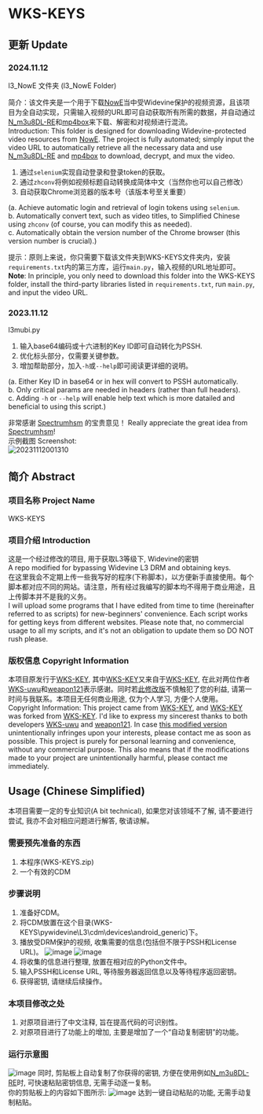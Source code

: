 # WKS-KEYS

## 更新 Update
### 2024.11.12
l3_NowE 文件夹  (l3_NowE Folder)  

简介：该文件夹是一个用于下载[NowE](https://www.nowe.com/ "NowE")当中受Widevine保护的视频资源，且该项目为全自动实现，只需输入视频的URL即可自动获取所有所需的数据，并自动通过[N_m3u8DL-RE](https://github.com/nilaoda/N_m3u8DL-RE "N_m3u8DL-RE")和[mp4box](https://github.com/gpac/gpac/wiki/mp4box "mp4box")来下载、解密和对视频进行混流。  
Introduction: This folder is designed for downloading Widevine-protected video resources from [NowE](https://www.nowe.com/ "NowE"). The project is fully automated; simply input the video URL to automatically retrieve all the necessary data and use [N_m3u8DL-RE](https://github.com/nilaoda/N_m3u8DL-RE "N_m3u8DL-RE") and [mp4box](https://github.com/gpac/gpac/wiki/mp4box "mp4box") to download, decrypt, and mux the video.  
1. 通过`selenium`实现自动登录和登录token的获取。  
2. 通过`zhconv`将例如视频标题自动转换成简体中文（当然你也可以自己修改）  
3. 自动获取Chrome浏览器的版本号（该版本号至关重要）  

(a. Achieve automatic login and retrieval of login tokens using `selenium`.  
b. Automatically convert text, such as video titles, to Simplified Chinese using `zhconv` (of course, you can modify this as needed).  
c. Automatically obtain the version number of the Chrome browser (this version number is crucial).)  

提示：原则上来说，你只需要下载该文件夹到WKS-KEYS文件夹内，安装`requirements.txt`内的第三方库，运行`main.py`，输入视频的URL地址即可。  
**Note**: In principle, you only need to download this folder into the WKS-KEYS folder, install the third-party libraries listed in `requirements.txt`, run `main.py`, and input the video URL.

### 2023.11.12
l3mubi.py 
1. 输入base64编码或十六进制的Key ID即可自动转化为PSSH.  
2. 优化标头部分，仅需要关键参数。  
3. 增加帮助部分，加入`-h`或`--help`即可阅读更详细的说明。  

(a. Either Key ID in base64 or in hex will convert to PSSH automatically.  
 b. Only critical params are needed in headers (rather than full headers).  
 c. Adding `-h` or `--help` will enable help text which is more datailed and beneficial to using this script.)

非常感谢 [Spectrumhsm](https://forum.videohelp.com/members/307425-Spectrumhsm) 的宝贵意见！
Really appreciate the great idea from [Spectrumhsm](https://forum.videohelp.com/members/307425-Spectrumhsm)!  
示例截图 Screenshot:  
![20231112001310](https://github.com/CrymanChen/WKS-KEYS/assets/106590233/65d22284-fc54-4fcc-b0bf-1ffd3d48437b)

## 简介 Abstract

### 项目名称 Project Name
WKS-KEYS

### 项目介绍 Introduction
这是一个经过修改的项目, 用于获取L3等级下, Widevine的密钥  
A repo modified for bypassing Widevine L3 DRM and obtaining keys.  
在这里我会不定期上传一些我写好的程序(下称脚本)，以方便新手直接使用。每个脚本都对应不同的网站。请注意，所有经过我编写的脚本均不得用于商业用途，且上传脚本并不是我的义务。  
I will upload some programs that I have edited from time to time (hereinafter referred to as scripts) for new-beginners' convenience. Each script works for getting keys from different websites. Please note that, no commercial usage to all my scripts, and it's not an obligation to update them so DO NOT rush please.

### 版权信息 Copyright Information
本项目原发行于[WKS-KEY](https://github.com/weapon121/WKS-KEY), 其中[WKS-KEY](https://github.com/weapon121/WKS-KEY)又来自于[WKS-KEY](https://github.com/WKS-uwu/WKS-KEY), 在此对两位作者[WKS-uwu](https://github.com/WKS-uwu)和[weapon121](https://github.com/weapon121)表示感谢。同时若[此修改版](https://github.com/CrymanChen/WKS-KEYS)不慎触犯了您的利益, 请第一时间与我联系。本项目无任何商业用途, 仅为个人学习, 方便个人使用。  
Copyright Information: This project came from [WKS-KEY](https://github.com/weapon121/WKS-KEY), and [WKS-KEY](https://github.com/weapon121/WKS-KEY) was forked from [WKS-KEY](https://github.com/WKS-uwu/WKS-KEY). I'd like to express my sincerest thanks to both developers [WKS-uwu](https://github.com/WKS-uwu) and [weapon121](https://github.com/weapon121). In case [this modified version](https://github.com/CrymanChen/WKS-KEYS) unintentionally infringes upon your interests, please contact me as soon as possible. This project is purely for personal learning and convenience, without any commercial purpose. This also means that if the modifications made to your project are unintentionally harmful, please contact me immediately.

## Usage (Chinese Simplified)
本项目需要一定的专业知识(A bit technical), 如果您对该领域不了解, 请不要进行尝试, 我亦不会对相应问题进行解答, 敬请谅解。

### 需要预先准备的东西
1. 本程序(WKS-KEYS.zip)  
2. 一个有效的CDM

### 步骤说明
1. 准备好CDM。
2. 将CDM放置在这个目录(WKS-KEYS\pywidevine\L3\cdm\devices\android_generic\)下。
3. 播放受DRM保护的视频, 收集需要的信息(包括但不限于PSSH和License URL)。
![image](https://user-images.githubusercontent.com/106590233/230447521-54db441e-9173-4fb0-828c-0e3a30bfb627.png)
![image](https://user-images.githubusercontent.com/106590233/230448001-3fd1440a-5d8b-4c0e-bd15-45c87975aa92.png)
4. 将收集的信息进行整理, 放置在相对应的Python文件中。
5. 输入PSSH和License URL, 等待服务器返回信息以及等待程序返回密钥。
6. 获得密钥, 请继续后续操作。

### 本项目修改之处
1. 对原项目进行了中文注释, 旨在提高代码的可识别性。
2. 对原项目进行了功能上的增加, 主要是增加了一个“自动复制密钥”的功能。

### 运行示意图
![image](https://user-images.githubusercontent.com/106590233/230448762-8e9a91fb-f7a5-44ee-8d43-88d230d272f0.png)
同时, 剪贴板上自动复制了你获得的密钥, 方便在使用例如[N_m3u8DL-RE](https://github.com/nilaoda/N_m3u8DL-RE)时, 可快速粘贴密钥信息, 无需手动逐一复制。  
你的剪贴板上的内容如下图所示: 
![image](https://user-images.githubusercontent.com/106590233/230449762-ad944337-0f7c-47af-9cb5-b8a9b528d708.png)
达到一键自动粘贴的功能, 无需手动复制粘贴。
